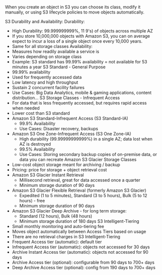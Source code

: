 When you create an object in S3 you can choose its class, modify it manually, or using S3 lifecycle policies to move objects automatically.

S3 Durability and Availability:
Durability:
- High Durability: 99.999999999%, 11 9's) of objects across multiple AZ
- If you store 10,000,000 objects with Amazon S3, you can on average expect to incur a loss of a single object once every 10,000 years.
- Same for all storage classes
Availability:
- Measures how readily available a service is
- Varies depending on storage class
- Example: S3 standard has 99.99% availability = not available for 53 minutes a year
S3 Standard - General Purpose
- 99.99% availability
- Used for frequently accessed data
- Low latency and high throughput
- Sustain 2 concurrent facility failures
- Use Cases: Big Data Analytics, mobile & gaming applications, content distribution...
S3 Storage Classes - Infrequent Access
- For data that is less frequently accessed, but requires rapid access when needed
- Lower cost than S3 standard
- Amazon S3 Standard-Infrequent Access (S3 Standard-IA)
	- 99.9% Availability
	- Use Cases: Disaster recovery, backups
- Amazon S3 One Zone-Infrequent Access (S3 One Zone-IA)
	- High durability (99.99999999999%) in a single AZ; data lost when AZ is destroyed
	- 99.5% Availability
	- Use Cases: Storing secondary backup copies of on-premise data, or data you can recreate
Amazon S3 Glacier Storage Classes
- Low-cost object storage meant for archiving / backup
- Pricing: price for storage + object retrieval cost
- Amazon S3 Glacier Instant Retrieval
	- Millisecond retrieval, great for data accessed once a quarter
	- Minimum storage duration of 90 days
- Amazon S3 Glacier Flexible Retrieval (formerly Amazon S3 Glacier)
	- Expedited (1 to 5 minutes), Standard (3 to 5 hours), Bulk (5 to 12 hours) - free
	- Minimum storage duration of 90 days
- Amazon S3 Glacier Deep Archive - for long term storage:
	- Standard (12 hours), Bulk (48 hours)
	- Minimum storage duration of 180 days
S3 Intelligent-Tiering
- Small monthly monitoring and auto-tiering fee
- Moves object automatically between Access Tiers based on usage
- There are no retrieval charges in S3 Intelligent-Tiering
- Frequent Access tier (automatic): default tier
- Infrequent Access tier (automatic): objects not accessed for 30 days
- Archive Instant Access tier (automatic): objects not accessed for 90 days
- Archive Access tier (optional): configurable from 90 days to 700+ days
- Deep Archive Access tier (optional): config from 190 days to 700+ days